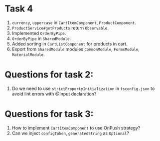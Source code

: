 # Task 4
1. `currency`, `uppercase` in `CartItemComponent`, `ProductComponent`.
2. `ProductService#getProducts` return `Observable`. 
3. Implemented `OrderByPipe`.
4. `OrderByPipe` in `SharedModule`.
5. Added sorting in `CartListComponent` for products in cart.
6. Export from `SharedModule` modules `CommonModule`, `FormsModule`, `MaterialModule`.

# Questions for task 2:
1. Do we need to use `strictPropertyInitialization` in `tsconfig.json` to avoid lint errors with @Input declaration?

# Questions for task 3:
1. How to implement `CartItemComponent` to use OnPush strategy?
2. Can we inject `configToken`, `generatedString` as `Optional`?
